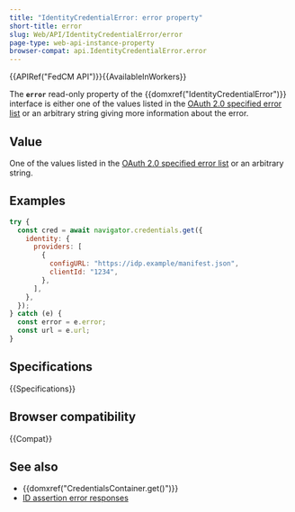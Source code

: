 ```yaml
---
title: "IdentityCredentialError: error property"
short-title: error
slug: Web/API/IdentityCredentialError/error
page-type: web-api-instance-property
browser-compat: api.IdentityCredentialError.error
---
```


{{APIRef("FedCM API")}}{{AvailableInWorkers}}

The **`error`** read-only property of the {{domxref("IdentityCredentialError")}} interface is either one of the values listed in the [OAuth 2.0 specified error list](https://datatracker.ietf.org/doc/html/rfc6749#section-4.1.2.1) or an arbitrary string giving more information about the error.

## Value

One of the values listed in the [OAuth 2.0 specified error list](https://datatracker.ietf.org/doc/html/rfc6749#section-4.1.2.1) or an arbitrary string.

## Examples

```js
try {
  const cred = await navigator.credentials.get({
    identity: {
      providers: [
        {
          configURL: "https://idp.example/manifest.json",
          clientId: "1234",
        },
      ],
    },
  });
} catch (e) {
  const error = e.error;
  const url = e.url;
}
```

## Specifications

{{Specifications}}

## Browser compatibility

{{Compat}}

## See also

- {{domxref("CredentialsContainer.get()")}}
- [ID assertion error responses](/en-US/docs/Web/API/FedCM_API/IDP_integration#id_assertion_error_responses)
